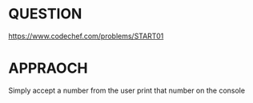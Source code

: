 # QUESTION 
https://www.codechef.com/problems/START01
# APPRAOCH
  Simply accept a number from the user print that number on the console
